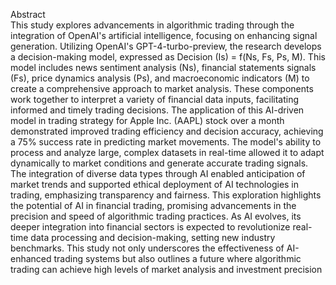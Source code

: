 Abstract  
This study explores advancements in algorithmic trading through the integration of OpenAI's artificial intelligence, focusing on enhancing signal generation. Utilizing OpenAI's GPT-4-turbo-preview, the research develops a decision-making model, expressed as Decision (Is) = f(Ns, Fs, Ps, M). This model includes news sentiment analysis (Ns), financial statements signals (Fs), price dynamics analysis (Ps), and macroeconomic indicators (M) to create a comprehensive approach to market analysis. These components work together to interpret a variety of financial data inputs, facilitating informed and timely trading decisions.
The application of this AI-driven model in trading strategy for Apple Inc. (AAPL) stock over a month demonstrated improved trading efficiency and decision accuracy, achieving a 75% success rate in predicting market movements. The model's ability to process and analyze large, complex datasets in real-time allowed it to adapt dynamically to market conditions and generate accurate trading signals. The integration of diverse data types through AI enabled anticipation of market trends and supported ethical deployment of AI technologies in trading, emphasizing transparency and fairness.
This exploration highlights the potential of AI in financial trading, promising advancements in the precision and speed of algorithmic trading practices. As AI evolves, its deeper integration into financial sectors is expected to revolutionize real-time data processing and decision-making, setting new industry benchmarks. This study not only underscores the effectiveness of AI-enhanced trading systems but also outlines a future where algorithmic trading can achieve high levels of market analysis and investment precision
